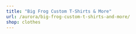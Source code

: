 ```yaml
---
title: "Big Frog Custom T-Shirts & More"
url: /aurora/big-frog-custom-t-shirts-and-more/
shop: clothes
---
```


